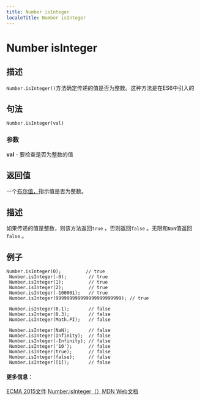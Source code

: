 ```yaml
---
title: Number isInteger
localeTitle: Number isInteger
---
```

# Number isInteger

## 描述

`Number.isInteger()`方法确定传递的值是否为整数。这种方法是在ES6中引入的

## 句法

`Number.isInteger(val)`

### 参数

**val** - 要检查是否为整数的值

## 返回值

一个[布尔值，](https://guide.freecodecamp.org/javascript/booleans)指示值是否为整数。

## 描述

如果传递的值是整数，则该方法返回`true` ，否则返回`false` 。无限和`NaN`值返回`false` 。

## 例子
```
Number.isInteger(0);         // true 
 Number.isInteger(-0);        // true 
 Number.isInteger(1);         // true 
 Number.isInteger(2);         // true 
 Number.isInteger(-100001);   // true 
 Number.isInteger(999999999999999999999999); // true 
 
 Number.isInteger(0.1);       // false 
 Number.isInteger(0.3);       // false 
 Number.isInteger(Math.PI);   // false 
 
 Number.isInteger(NaN);       // false 
 Number.isInteger(Infinity);  // false 
 Number.isInteger(-Infinity); // false 
 Number.isInteger('10');      // false 
 Number.isInteger(true);      // false 
 Number.isInteger(false);     // false 
 Number.isInteger([1]);       // false 
```

#### 更多信息：

[ECMA 2015文件](https://www.ecma-international.org/ecma-262/6.0/#sec-number.isinteger) [Number.isInteger（）MDN Web文档](https://developer.mozilla.org/en-US/docs/Web/JavaScript/Reference/Global_Objects/Number/isInteger)